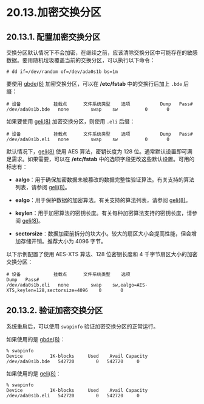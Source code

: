 # 20.13.加密交换分区

## 20.13.1. 配置加密交换分区

交换分区默认情况下不会加密，在继续之前，应该清除交换分区中可能存在的敏感数据。要用随机垃圾覆盖当前的交换分区，可以执行以下命令：

```
# dd if=/dev/random of=/dev/ada0s1b bs=1m
```

要使用 [gbde(8)](https://man.freebsd.org/cgi/man.cgi?query=gbde&sektion=8&format=html) 加密交换分区，可以在 **/etc/fstab** 中的交换行后加上 `.bde` 后缀：

```
# 设备            挂载点      文件系统类型    选项           Dump   Pass#
/dev/ada0s1b.bde   none        swap    sw          0       0
```

如果要使用 [geli(8)](https://man.freebsd.org/cgi/man.cgi?query=geli&sektion=8&format=html) 加密交换分区，则使用 `.eli` 后缀：

```
# 设备            挂载点      文件系统类型    选项           Dump   Pass#
/dev/ada0s1b.eli   none        swap    sw          0       0
```

默认情况下，[geli(8)](https://man.freebsd.org/cgi/man.cgi?query=geli&sektion=8&format=html) 使用 AES 算法，密钥长度为 128 位。通常默认设置即可满足需求。如果需要，可以在 **/etc/fstab** 中的选项字段更改这些默认设置。可用的标志有：

- **aalgo**：用于确保加密数据未被篡改的数据完整性验证算法。有关支持的算法列表，请参阅 [geli(8)](https://man.freebsd.org/cgi/man.cgi?query=geli&sektion=8&format=html)。
  
- **ealgo**：用于保护数据的加密算法。有关支持的算法列表，请参阅 [geli(8)](https://man.freebsd.org/cgi/man.cgi?query=geli&sektion=8&format=html)。

- **keylen**：用于加密算法的密钥长度。有关每种加密算法支持的密钥长度，请参阅 [geli(8)](https://man.freebsd.org/cgi/man.cgi?query=geli&sektion=8&format=html)。

- **sectorsize**：数据加密前拆分的块大小。较大的扇区大小会提高性能，但会增加存储开销。推荐大小为 4096 字节。

以下示例配置了使用 AES-XTS 算法、128 位密钥长度和 4 千字节扇区大小的加密交换分区：

```
# 设备            挂载点      文件系统类型    选项                                Dump   Pass#
/dev/ada0s1b.eli   none        swap    sw,ealgo=AES-XTS,keylen=128,sectorsize=4096    0       0
```

## 20.13.2. 验证加密交换分区

系统重启后，可以使用 `swapinfo` 验证加密交换分区的正常运行。

如果使用的是 [gbde(8)](https://man.freebsd.org/cgi/man.cgi?query=gbde&sektion=8&format=html)：

```
% swapinfo
Device          1K-blocks     Used    Avail Capacity
/dev/ada0s1b.bde   542720        0   542720     0
```

如果使用的是 [geli(8)](https://man.freebsd.org/cgi/man.cgi?query=geli&sektion=8&format=html)：

```
% swapinfo
Device          1K-blocks     Used    Avail Capacity
/dev/ada0s1b.eli   542720        0   542720     0
```
